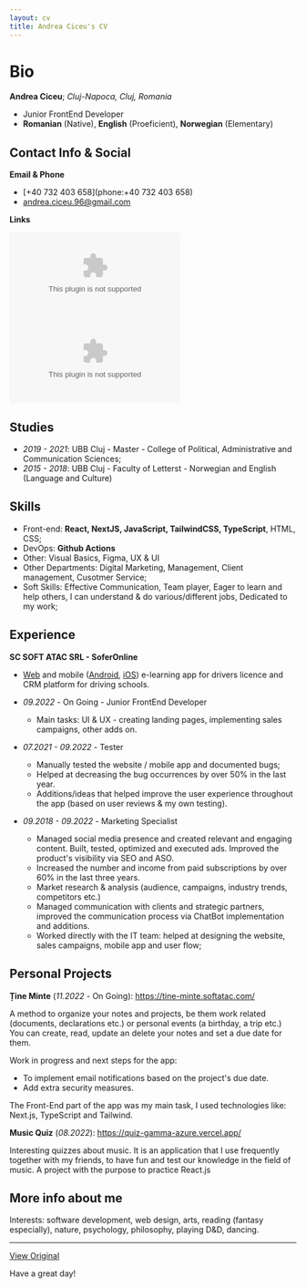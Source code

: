 ```yaml
---
layout: cv
title: Andrea Ciceu's CV
---
```



# Bio

**Andrea Ciceu**;  _Cluj-Napoca, Cluj, Romania_
- Junior FrontEnd Developer
- **Romanian** (Native), **English** (Proeficient), **Norwegian** (Elementary)


## Contact Info & Social

**Email & Phone**
- [+40 732 403 658](phone:+40 732 403 658)
- [andrea.ciceu.96@gmail.com](mailto:andrea.ciceu.96@gmail.com)

**Links**

[![Github](https://logo.clearbit.com/github.com?size=30)](https://github.com/andreaCiceu) [![LinkedIN](https://logo.clearbit.com/linkedin.com?size=30)](https://www.linkedin.com/in/andrea-ciceu-5980b7172/)

## Studies

- _2019 - 2021_: UBB Cluj - Master - College of Political, Administrative and Communication Sciences;
- _2015 - 2018_:  UBB Cluj - Faculty of Letterst - Norwegian and English (Language and Culture)


## Skills

- Front-end: **React, NextJS, JavaScript, TailwindCSS, TypeScript**, HTML, CSS;
- DevOps: **Github Actions**
- Other: Visual Basics, Figma, UX & UI
- Other Departments: Digital Marketing, Management, Client management, Cusotmer Service;
- Soft Skills: Effective Communication, Team player, Eager to learn and help others, I can understand & do various/different jobs, Dedicated to my work;

## Experience

**SC SOFT ATAC SRL - SoferOnline**

- [Web](https://soferonline.ro/) and mobile ([Android](https://www.google.com/search?client=safari&rls=en&q=soferonline+play+store&ie=UTF-8&oe=UTF-8), [iOS](https://apps.apple.com/ro/app/soferonline-chestionare-auto/id1032823451)) e-learning app for drivers licence and CRM platform for driving schools.
- _09.2022_ - On Going - Junior FrontEnd Developer 
    - Main tasks: UI & UX - creating landing pages, implementing sales campaigns, other adds on.
    
- _07.2021 - 09.2022_ - Tester
    - Manually tested the website / mobile app and documented bugs;
    - Helped at decreasing the bug occurrences by over 50% in the last year. 
    - Additions/ideas that helped improve the user experience throughout the app (based on user reviews & my own testing). 
    
- _09.2018 - 09.2022_ - Marketing Specialist
    - Managed social media presence and created relevant and engaging content. Built, tested, optimized and
executed ads. Improved the product's visibility via SEO and ASO.
    - Increased the number and income from paid subscriptions by over 60% in the last three years.
    - Market research & analysis (audience, campaigns, industry trends, competitors etc.)
    - Managed communication with clients and strategic partners, improved the communication process via ChatBot implementation and additions.
    - Worked directly with the IT team: helped at designing the website, sales campaigns, mobile app and user flow;



## Personal Projects

**Ține Minte** (_11.2022_ - On Going): https://tine-minte.softatac.com/ 

A method to organize your notes and projects, be them work related (documents, declarations etc.) or personal events (a birthday, a trip etc.)
You can create, read, update an delete your notes and set a due date for them.

Work in progress and next steps for the app:
- To implement email notifications based on the project's due date.
- Add extra security measures.

The Front-End part of the app was my main task, I used technologies like: Next.js, TypeScript and Tailwind. 

**Music Quiz** (_08.2022_): https://quiz-gamma-azure.vercel.app/

Interesting quizzes about music. It is an application that I use frequently together with my friends, to have fun and test our knowledge in the field of music. 
A project with the purpose to practice React.js

## More info about me

Interests: software development, web design, arts, reading (fantasy especially), nature, psychology, philosophy, playing D&D, dancing.

---

[View Original](https://github.com/andreaCiceu/markdown-cv/blob/gh-pages/index.md) 

Have a great day! 

